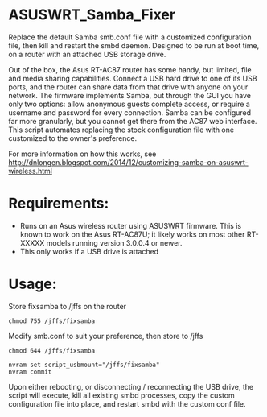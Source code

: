 ASUSWRT_Samba_Fixer
=============

Replace the default Samba smb.conf file with a customized configuration file, then kill and restart the smbd daemon. Designed to be run at boot time, on a router with an attached USB storage drive.


Out of the box, the Asus RT-AC87 router has some handy, but limited, file and media sharing capabilities. Connect a USB hard drive to one of its USB ports, and the router can share data from that drive with anyone on your network. The firmware implements Samba, but through the GUI you have only two options: allow anonymous guests complete access, or require a username and password for every connection. Samba can be configured far more granularly, but you cannot get there from the AC87 web interface. This script automates replacing the stock configuration file with one customized to the owner's preference.

For more information on how this works, see http://dnlongen.blogspot.com/2014/12/customizing-samba-on-asuswrt-wireless.html

Requirements:
=============

* Runs on an Asus wireless router using ASUSWRT firmware. This is known to work on the Asus RT-AC87U; it likely works on most other RT-XXXXX models running version 3.0.0.4 or newer. 
* This only works if a USB drive is attached

Usage: 
=============

Store fixsamba to /jffs on the router
```
chmod 755 /jffs/fixsamba
```

Modify smb.conf to suit your preference, then store to /jffs
```
chmod 644 /jffs/fixsamba
```

```
nvram set script_usbmount="/jffs/fixsamba"
nvram commit

```

Upon either rebooting, or disconnecting / reconnecting the USB drive, the script will execute, kill all existing smbd processes, copy the custom configuration file into place, and restart smbd with the custom conf file.
